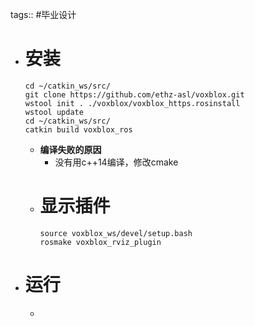tags:: #毕业设计

- # 安装
  ```shell
  cd ~/catkin_ws/src/
  git clone https://github.com/ethz-asl/voxblox.git
  wstool init . ./voxblox/voxblox_https.rosinstall
  wstool update
  cd ~/catkin_ws/src/
  catkin build voxblox_ros
  ```
	- **编译失败的原因**
		- 没有用c++14编译，修改cmake
	- # 显示插件
	  ```shell
	  source voxblox_ws/devel/setup.bash
	  rosmake voxblox_rviz_plugin
	  ```
- # 运行
	-